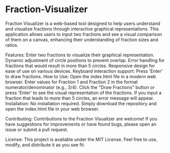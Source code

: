 # Fraction-Visualizer
Fraction Visualizer is a web-based tool designed to help users understand and visualize fractions through interactive graphical representations. This application allows users to input two fractions and see a visual comparison of them on a canvas, enhancing their understanding of fraction sizes and ratios.

Features:
Enter two fractions to visualize their graphical representation.
Dynamic adjustment of circle positions to prevent overlap.
Error handling for fractions that would result in more than 5 circles.
Responsive design for ease of use on various devices.
Keyboard interaction support: Press 'Enter' to draw fractions.
How to Use:
Open the index.html file in a modern web browser.
Enter values for Fraction 1 and Fraction 2 in the format numerator/denominator (e.g., 3/4).
Click the "Draw Fractions" button or press 'Enter' to see the visual representation of the fractions.
If you input a fraction that leads to more than 5 circles, an error message will appear.
Installation:
No installation required. Simply download the repository and open the index.html file in your web browser.

Contributing:
Contributions to the Fraction Visualizer are welcome! If you have suggestions for improvements or have found bugs, please open an issue or submit a pull request.

License:
This project is available under the MIT License. Feel free to use, modify, and distribute it as you see fit.

